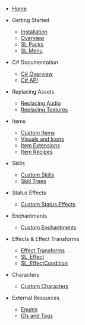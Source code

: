 - [Home](/)

- Getting Started

  - [Installation](GettingStarted/Installation.md)
  - [Overview](GettingStarted/Overview.md)
  - [SL Packs](GettingStarted/SLPacks.md)
  - [SL Menu](GettingStarted/SLMenu.md)

- C# Documentation

  - [C# Overview](GettingStarted/CSharpGuide.md)
  - [C# API](_docfx/api/SideLoader.html)
  
- Replacing Assets

  - [Replacing Audio](Replacing/Audio.md)
  - [Replacing Textures](Replacing/Textures.md)
  
- Items
  
  - [Custom Items](Custom/Items.md)  
  - [Visuals and Icons](Custom/ItemVisuals.md)
  - [Item Extensions](Custom/ItemExtensions.md)
  - [Item Recipes](Custom/ItemRecipes.md)
  
- Skills

  - [Custom Skills](Custom/Skills.md)
  - [Skill Trees](Custom/SkillTrees.md)
  
- Status Effects

  - [Custom Status Effects](Custom/StatusEffects.md)
  
- Enchantments

  - [Custom Enchantments](Custom/Enchantments.md)
  
- Effects & Effect Transforms

  - [Effect Transforms](Effects/EffectTransforms.md)
  - [SL_Effect](Effects/SL_Effect.md)
  - [SL_EffectCondition](Effects/SL_EffectCondition.md)
  
- Characters

  - [Custom Characters](Custom/Characters.md)
  
- External Resources

  - [Enums](https://github.com/sinaioutlander/Outward-SideLoader/tree/master/Resources/Types/enums)
  - [IDs and Tags](https://docs.google.com/spreadsheets/d/1btxPTmgeRqjhqC5dwpPXWd49-_tX_OVLN1Uvwv525K4/edit#gid=1701861708)